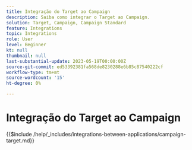 ```yaml
---
title: Integração do Target ao Campaign
description: Saiba como integrar o Target ao Campaign.
solution: Target, Campaign, Campaign Standard
feature: Integrations
topic: Integrations
role: User
level: Beginner
kt: null
thumbnail: null
last-substantial-update: 2023-05-19T00:00:00Z
source-git-commit: ed53392381fa568de8230288e6b85c87540222cf
workflow-type: tm+mt
source-wordcount: '15'
ht-degree: 0%

---
```



# Integração do Target ao Campaign

{{$include /help/_includes/integrations-between-applications/campaign-target.md}}
